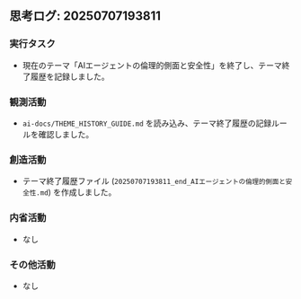 ## 思考ログ: 20250707193811

### 実行タスク
- 現在のテーマ「AIエージェントの倫理的側面と安全性」を終了し、テーマ終了履歴を記録しました。

### 観測活動
- `ai-docs/THEME_HISTORY_GUIDE.md` を読み込み、テーマ終了履歴の記録ルールを確認しました。

### 創造活動
- テーマ終了履歴ファイル (`20250707193811_end_AIエージェントの倫理的側面と安全性.md`) を作成しました。

### 内省活動
- なし

### その他活動
- なし